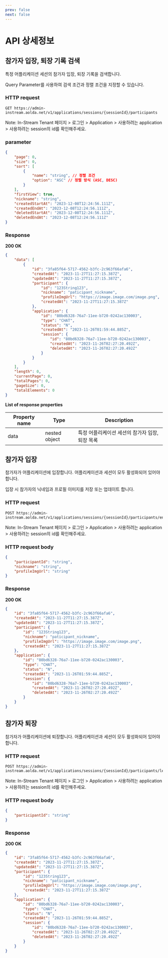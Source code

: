 ```yaml
---
prev: false
next: false
---
```


# API 상세정보

## 참가자 입장, 퇴장 기록 검색

특정 어플리케이션 세션의 참가자 입장, 퇴장 기록을 검색합니다.

Query Parameter를 사용하여 검색 조건과 정렬 조건을 지정할 수 있습니다.

### HTTP request

```
GET https://admin-instream.aolda.net/v1/applications/sessions/{sessionId}/participants
```
Note: In-Stream Tenant 페이지 > 로그인 > Application > 사용하려는 application > 사용하려는 session의 id를 확인해주세요.

### parameter

```json
{
    "page": 0,
    "size": 0,
    "sort": [
        {
            "name": "string", // 정렬 조건
            "option": "ASC" // 정렬 방식 (ASC, DESC)
        }
    ],
    "firstView": true,
    "nickname": "string",
    "createdStartAt": "2023-12-08T12:24:56.111Z",
    "createdEndAt": "2023-12-08T12:24:56.111Z",
    "deletedStartAt": "2023-12-08T12:24:56.111Z",
    "deletedEndAt": "2023-12-08T12:24:56.111Z"
}
```

### Response
**200 OK**
```json
{
    "data": [
        {
            "id": "3fa85f64-5717-4562-b3fc-2c963f66afa6",
            "createdAt": "2023-11-27T11:27:15.387Z",
            "updatedAt": "2023-11-27T11:27:15.387Z",
            "participant": {
                "id": "123String123",
                "nickname": "paticipant_nickname",
                "profileImgUrl": "https://image.image.com/image.png",
                "createdAt": "2023-11-27T11:27:15.387Z"
            },
            "application": {
                "id": "80bd6328-76a7-11ee-b720-0242ac130003",
                "type": "CHAT",
                "status": "N",
                "createdAt": "2023-11-26T01:59:44.885Z",
                "session": {
                    "id": "80bd6328-76a7-11ee-b720-0242ac130003",
                    "createdAt": "2023-11-26T02:27:20.492Z",
                    "deletedAt": "2023-11-26T02:27:20.492Z"
                }
            }
        }
    ],
    "length": 0,
    "currentPage": 0,
    "totalPages": 0,
    "pageSize": 0,
    "totalElements": 0
}
```

**List of response properties**

| Property name | Type          | Description                                     |
| ------------- | ------------- | ----------------------------------------------- |
| data          | nested object | 특정 어플리케이션 세션의 참가자 입장, 퇴장 목록 |

## 참가자 입장

참가자가 어플리케이션에 입장합니다. 어플리케이션과 세션이 모두 활성화되어 있어야 합니다.

입장 시 참가자의 닉네임과 프로필 이미지를 저장 또는 업데이트 합니다.

### HTTP request

```
POST https://admin-instream.aolda.net/v1/applications/sessions/{sessionId}/participants/enter
```
Note: In-Stream Tenant 페이지 > 로그인 > Application > 사용하려는 application > 사용하려는 session의 id를 확인해주세요.

### HTTP request body

```json
{
    "participantId": "string",
    "nickname": "string",
    "profileImgUrl": "string"
}
```

### Response
**200 OK**
```json
{
    "id": "3fa85f64-5717-4562-b3fc-2c963f66afa6",
    "createdAt": "2023-11-27T11:27:15.387Z",
    "updatedAt": "2023-11-27T11:27:15.387Z",
    "participant": {
        "id": "123String123",
        "nickname": "paticipant_nickname",
        "profileImgUrl": "https://image.image.com/image.png",
        "createdAt": "2023-11-27T11:27:15.387Z"
    },
    "application": {
        "id": "80bd6328-76a7-11ee-b720-0242ac130003",
        "type": "CHAT",
        "status": "N",
        "createdAt": "2023-11-26T01:59:44.885Z",
        "session": {
            "id": "80bd6328-76a7-11ee-b720-0242ac130003",
            "createdAt": "2023-11-26T02:27:20.492Z",
            "deletedAt": "2023-11-26T02:27:20.492Z"
        }
    }
}
```

## 참가자 퇴장

참가자가 어플리케이션에 퇴장합니다. 어플리케이션과 세션이 모두 활성화되어 있어야 합니다.

### HTTP request

```
POST https://admin-instream.aolda.net/v1/applications/sessions/{sessionId}/participants/leave
```
Note: In-Stream Tenant 페이지 > 로그인 > Application > 사용하려는 application > 사용하려는 session의 id를 확인해주세요.

### HTTP request body

```json
{
    "participantId": "string"
}
```

### Response
**200 OK**
```json
{
    "id": "3fa85f64-5717-4562-b3fc-2c963f66afa6",
    "createdAt": "2023-11-27T11:27:15.387Z",
    "updatedAt": "2023-11-27T11:27:15.387Z",
    "participant": {
        "id": "123String123",
        "nickname": "paticipant_nickname",
        "profileImgUrl": "https://image.image.com/image.png",
        "createdAt": "2023-11-27T11:27:15.387Z"
    },
    "application": {
        "id": "80bd6328-76a7-11ee-b720-0242ac130003",
        "type": "CHAT",
        "status": "N",
        "createdAt": "2023-11-26T01:59:44.885Z",
        "session": {
            "id": "80bd6328-76a7-11ee-b720-0242ac130003",
            "createdAt": "2023-11-26T02:27:20.492Z",
            "deletedAt": "2023-11-26T02:27:20.492Z"
        }
    }
}
```
